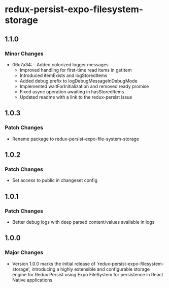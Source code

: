 # redux-persist-expo-filesystem-storage

## 1.1.0

### Minor Changes

- 06c7a34: - Added colorized logger messages
  - Improved handling for first-time read items in getItem
  - Introduced itemExists and logStoredItems
  - Added debug prefix to logDebugMessageInDebugMode
  - Implemented waitForInitialization and removed ready promise
  - Fixed async operation awaiting in hasStoredItems
  - Updated readme with a link to the redux-persist issue

## 1.0.3

### Patch Changes

- Rename package to redux-persist-expo-file-system-storage

## 1.0.2

### Patch Changes

- Set access to public in changeset config

## 1.0.1

### Patch Changes

- Better debug logs with deep parsed content/values available in logs

## 1.0.0

### Major Changes

- Version 1.0.0 marks the initial release of 'redux-persist-expo-filesystem-storage', introducing a highly extensible and configurable storage engine for Redux Persist using Expo FileSystem for persistence in React Native applications.
